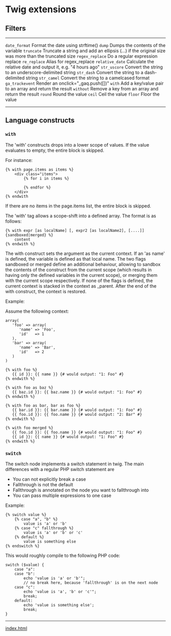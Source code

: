 # Twig extensions #

## Filters ##

------------------  -------------------------------------------------------------------------------------------
`date_format`       Format the date using strftime()
`dump`              Dumps the contents of the variable
`truncate`          Truncate a string and add an ellipsis (...) if the original size was more than the truncated size
`regex_replace`     Do a regular expression replace
`re_replace`        Alias for regex_replace
`relative_date`     Calculate the relative date and output it, e.g. "4 hours ago"
`str_uscore`        Convert the string to an underscore-delimited string
`str_dash`          Convert the string to a dash-delimited string
`str_camel`         Convert the string to a camelcased format
`ga_trackevent`     Render an onclick="_gaq.push([])"
`with`              Add a key/value pair to an array and return the result
`without`           Remove a key from an array and return the result
`round`             Round the value
`ceil`              Ceil the value
`floor`             Floor the value
------------------  -------------------------------------------------------------------------------------------

## Language constructs ##

### `with` ###

The 'with' constructs drops into a lower scope of values. If the value evaluates to empty, the entire block is skipped.

For instance:

    {% with page.items as items %}
        <div class="items">
            {% for i in items %}

            {% endfor %}
        </div>
    {% endwith

If there are no items in the page.items list, the entire block is skipped.

The 'with' tag allows a scope-shift into a defined array. The format is as follows:

    {% with expr [as localName] [, expr2 [as localName2], [....]]  {sandboxed|merged} %}
        content
    {% endwith %}

The with construct sets the argument as the current context. If an 'as name' is defined,
the variable is defined as that local name. The two flags sandboxed or merged define an
additional behaviour, allowing to sandbox the contents of the construct from the current
scope (which results in having only the defined variables in the current scope), or merging
them with the current scope respectively. If none of the flags is defined, the current
context is stacked in the context as _parent. After the end of the with construct, the
context is restored.

Example:

Assume the following context:

    array(
       'foo' => array(
          'name' => 'Foo',
          'id'   => 1
       ),
       'bar' => array(
          'name' => 'Bar',
          'id'   => 2
       )
    )

    {% with foo %}
       {{ id }}: {{ name }} {# would output: "1: Foo" #}
    {% endwith %}

    {% with foo as baz %}
       {{ baz.id }}: {{ baz.name }} {# would output: "1: Foo" #}
    {% endwith %}

    {% with foo as bar, bar as foo %}
       {{ bar.id }}: {{ bar.name }} {# would output: "1: Foo" #}
       {{ foo.id }}: {{ foo.name }} {# would output: "2: Bar" #}
    {% endwith %}

    {% with foo merged %}
       {{ foo.id }}: {{ foo.name }} {# would output: "1: Foo" #}
       {{ id }}: {{ name }} {# would output: "1: Foo" #}
    {% endwith %}

### `switch` ###

The switch node implements a switch statement in twig. The main differences with a regular PHP switch statement are

* You can not explicitly break a case
* Fallthrough is not the default
* Fallthrough is annotated on the node you want to fallthrough into
* You can pass multiple expressions to one case

Example:

    {% switch value %}
        {% case "a", "b" %}
            value is 'a' or 'b'
        {% case "c" fallthrough %}
            value is 'a' or 'b' or 'c'
        {% default %}
            value is something else
    {% endswitch %}

This would roughly compile to the following PHP code:

    switch ($value) {
        case "a":
        case "b":
            echo 'value is 'a' or 'b'";
            // no break here, because 'fallthrough' is on the next node
        case "c":
            echo 'value is 'a', 'b' or 'c'";
            break;
        default:
            echo 'value is something else';
            break;
    }

---------------------------
[index.html](index)
